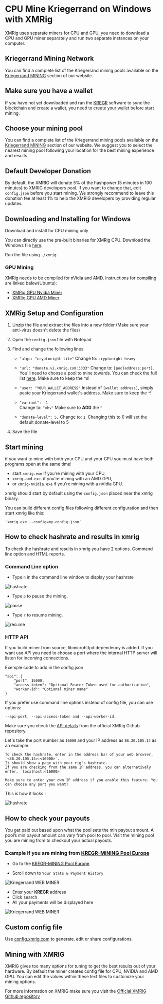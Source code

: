 # **CPU Mine Kriegerrand on Windows with XMRig**

XMRig uses separate miners for CPU and GPU, you need to download a CPU and GPU miner separately and run two separate instances on your computer.

## **Kriegerrand Mining Network**

You can find a complete list of the Kriegerrand mining pools available on the [Kriegerrand MINING](https://bloc.money/mining) section of our website.

## **Make sure you have a wallet**

If you have not yet downloaded and ran the [KREGR](https://bloc.money/download) software to sync the blockchain and create a wallet, you need to [create your wallet](../../wallets/Making-a-Wallet) before start mining.

## **Choose your mining pool**

You can find a complete list of the Kriegerrand mining pools available on the [Kriegerrand MINING](https://bloc.money/mining) section of our website. We suggest you to select the nearest mining pool following your location for the best mining experience and results.

## **Default Developer Donation**

By default, the XMRIG will donate 5% of the hashpower (5 minutes in 100 minutes) to XMRIG developers pool.
If you want to change that, edit `config.json` before you start mining.
We strongly recommend to leave this donation fee at least 1% to help the XMRIG developers by providing regular updates.

## **Downloading and Installing for Windows**

Download and install for CPU mining only

You can directly use the pre-built binaries for XMRig CPU. Download the Windows file [here](https://github.com/xmrig/xmrig/releases).  

 Run the file using `./xmrig`.

### GPU Mining

XMRig needs to be compiled for nVidia and AMD. Instructions for compiling are linked below(Ubuntu):

* [XMRig GPU Nvidia Miner](https://github.com/xmrig/xmrig-nvidia/wiki/Ubuntu-Build) 
* [XMRig GPU AMD Miner](https://github.com/xmrig/xmrig-amd/wiki/Ubuntu-Build)

## **XMRig Setup and Configuration**<a name="setup-and-config"></a>

1.  Unzip the file and extract the files into a new folder (Make sure your anti-virus doesn't delete the files)
2.  Open the `config.json` file with Notepad
3.  Find and change the following lines:

      * `"algo: "cryptonight-lite"`
       Change to: `cryptonight-heavy`

      * `"url: "donate.v2.xmrig.com:3333"`
      Change to: `[pooladdress:port]`. You'll need to choose a pool to mine towards. You can check the full list [here](https://bloc.money/mining). Make sure to keep the `"`s!

      * `"user: "YOUR_WALLET_ADDRESS"`
      Instead of `[wallet address]`, simply paste your Kriegerrand wallet's address. Make sure to keep the `"`! 

      * `"variant": -1`  
       Change to: `"xhv"` Make sure to **ADD** the **`"`**
      
      * `"donate-level": 5,`
      Change to: `1`. Changing this to 0 will set the default donate-level to 5 

4.  Save the file

## **Start mining**

if you want to mine with both your CPU and your GPU you must have both programs open at the same time!

* start `xmrig.exe` if you're mining with your CPU,
* `xmrig-amd.exe`. if you're mining with an AMD GPU,
* or `xmrig-nvidia.exe` if you're mining with a nVidia GPU.

xmrig should start by default using the `config.json` placed near the xmrig binary.

You can build different config files following different configuration and then start xmrig like this:

```
`xmrig.exe --config=my-config.json`
```

## **How to check hashrate and results in xmrig**

To check the hashrate and results in xmrig you have 2 options. Command line option and HTML reports.

### Command Line option

* Type `h` in the command line window to display your hashrate

![hashrate](images/XMRIG/mac/hashrate.png)

* Type `p` to pause the mining.

![pause](images/XMRIG/mac/pause.png)

* Type `r` to resume mining.

![resume](images/XMRIG/mac/resume.png)

### **HTTP API**

 If you build miner from source, libmicrohttpd dependency is added. If you want use API you need to choose a port where the internal HTTP server will listen for incoming connections.

Exemple code to add in the config.json

```
"api": {
    "port": 16000,
    "access-token": "Optional Bearer Token used for authorization",
    "worker-id": "Optional miner name"
}
```
If you prefer use command line options instead of config file, you can use options:

```
--api-port, --api-access-token and --api-worker-id.
```

Make sure you check the [API details](https://github.com/xmrig/xmrig/wiki/API) from the official XMRig Github repository.

Let's take the port number as `16000` and your IP address as `88.20.105.14` as an example.

    To check the hashrate, enter in the address bar of your web browser, `<88.20.105.14>:<16000>`.
    It should show a page with your rig's hashrate.  
    If you are checking from the same IP address, you can alternatively enter, `localhost:<16000>`

    Make sure to enter your own IP address if you enable this feature. You can choose any port you want!

This is how it looks :

![hashrate](images/XMRIG/mac/api.png)

## **How to check your payouts**

You get paid out based upon what the pool sets the min payout amount. A pool’s min payout amount can vary from pool to pool. Visit the mining pool you are mining from to checkout your actual payouts.

### Example if you are mining from [KREGR-MINING Pool Europe](https://bloc-mining.eu)

* Go to the [KREGR-MINING Pool Europe](https://bloc-mining.eu).

* Scroll down to `Your Stats & Payment History`

![Kriegerrand WEB MINER](images/webminer/CHECK.png)

* Enter your **KREGR** address
* Click search
* All your payments will be displayed here

![Kriegerrand WEB MINER](images/webminer/CHECK2.png)

## **Custom config file**

Use [config.xmrig.com](https://config.xmrig.com/xmrig) to generate, edit or share configurations.

## **Mining with XMRIG**

XMRIG gives too many options for tuning to get the best results out of your hardware. By default the miner creates config file for CPU, NVIDIA and AMD GPU. You can edit the values within these text files to customize your mining options.

For more information on XMRIG make sure you visit the [Official XMRIG Github repository](https://github.com/xmrig/xmrig)